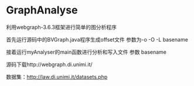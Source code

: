# GraphAnalyse
利用webgraph-3.6.3框架进行简单的图分析程序

首先运行源码中的BVGraph.java程序生成offset文件  参数为-o -O -L basename

接着运行myAnalyser的main函数进行分析和写入文件  参数 basename

源码下载http://webgraph.di.unimi.it/

数据集：http://law.di.unimi.it/datasets.php
